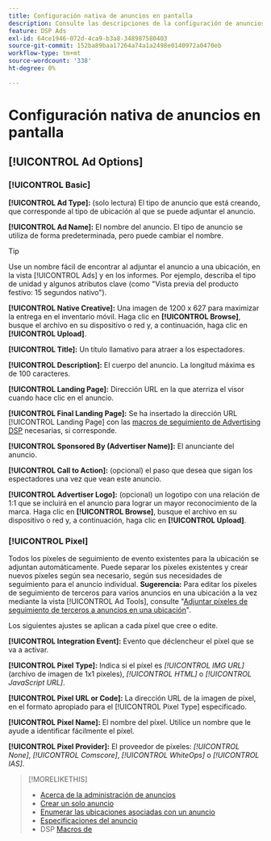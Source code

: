 ```yaml
---
title: Configuración nativa de anuncios en pantalla
description: Consulte las descripciones de la configuración de anuncios disponibles para los anuncios en pantalla nativos.
feature: DSP Ads
exl-id: 64ce1946-072d-4ca9-b3a8-348987580403
source-git-commit: 152ba89baa17264a74a1a2498e0140972a0470eb
workflow-type: tm+mt
source-wordcount: '338'
ht-degree: 0%

---
```


# Configuración nativa de anuncios en pantalla

## [!UICONTROL Ad Options]

### [!UICONTROL Basic]

**[!UICONTROL Ad Type]:** (solo lectura) El tipo de anuncio que está creando, que corresponde al tipo de ubicación al que se puede adjuntar el anuncio.

**[!UICONTROL Ad Name]:** El nombre del anuncio. El tipo de anuncio se utiliza de forma predeterminada, pero puede cambiar el nombre.

>[!TIP]
>
> Use un nombre fácil de encontrar al adjuntar el anuncio a una ubicación, en la vista [!UICONTROL Ads] y en los informes. Por ejemplo, describa el tipo de unidad y algunos atributos clave (como &quot;Vista previa del producto festivo: 15 segundos nativo&quot;).

**[!UICONTROL Native Creative]:** Una imagen de 1200 x 627 para maximizar la entrega en el inventario móvil. Haga clic en **[!UICONTROL Browse]**, busque el archivo en su dispositivo o red y, a continuación, haga clic en **[!UICONTROL Upload]**.

**[!UICONTROL Title]:** Un título llamativo para atraer a los espectadores.

**[!UICONTROL Description]:** El cuerpo del anuncio. La longitud máxima es de 100 caracteres.

**[!UICONTROL Landing Page]:** Dirección URL en la que aterriza el visor cuando hace clic en el anuncio.

**[!UICONTROL Final Landing Page]:** Se ha insertado la dirección URL [!UICONTROL Landing Page] con las [macros de seguimiento de Advertising DSP](/help/dsp/campaign-management/macros.md) necesarias, si corresponde.

**[!UICONTROL Sponsored By (Advertiser Name)]:** El anunciante del anuncio.

**[!UICONTROL Call to Action]:** (opcional) el paso que desea que sigan los espectadores una vez que vean este anuncio.

**[!UICONTROL Advertiser Logo]:** (opcional) un logotipo con una relación de 1:1 que se incluirá en el anuncio para lograr un mayor reconocimiento de la marca. Haga clic en **[!UICONTROL Browse]**, busque el archivo en su dispositivo o red y, a continuación, haga clic en **[!UICONTROL Upload]**.

### [!UICONTROL Pixel]

Todos los píxeles de seguimiento de evento existentes para la ubicación se adjuntan automáticamente. Puede separar los píxeles existentes y crear nuevos píxeles según sea necesario, según sus necesidades de seguimiento para el anuncio individual. **Sugerencia:** Para editar los píxeles de seguimiento de terceros para varios anuncios en una ubicación a la vez mediante la vista [!UICONTROL Ad Tools], consulte &quot;[Adjuntar píxeles de seguimiento de terceros a anuncios en una ubicación](/help/dsp/campaign-management/ads/ad-attach-to-placement.md#attach-pixels-ads)&quot;.

Los siguientes ajustes se aplican a cada píxel que cree o edite.

**[!UICONTROL Integration Event]:** Evento que déclencheur el píxel que se va a activar.

**[!UICONTROL Pixel Type]:** Indica si el píxel es *[!UICONTROL IMG URL]* (archivo de imagen de 1x1 píxeles), *[!UICONTROL HTML]* o *[!UICONTROL JavaScript URL]*.

**[!UICONTROL Pixel URL or Code]:** La dirección URL de la imagen de píxel, en el formato apropiado para el [!UICONTROL Pixel Type] especificado.

**[!UICONTROL Pixel Name]:** El nombre del píxel. Utilice un nombre que le ayude a identificar fácilmente el píxel.

**[!UICONTROL Pixel Provider]:** El proveedor de píxeles: *[!UICONTROL None]*, *[!UICONTROL Comscore]*, *[!UICONTROL WhiteOps]* o *[!UICONTROL IAS]*.

>[!MORELIKETHIS]
>
>* [Acerca de la administración de anuncios](ad-about.md)
>* [Crear un solo anuncio](ad-create.md)
>* [Enumerar las ubicaciones asociadas con un anuncio](/help/dsp/campaign-management/ads/ad-list-placements.md)
>* [Especificaciones del anuncio](ad-specs.md)
>* DSP [Macros de](/help/dsp/campaign-management/macros.md)
